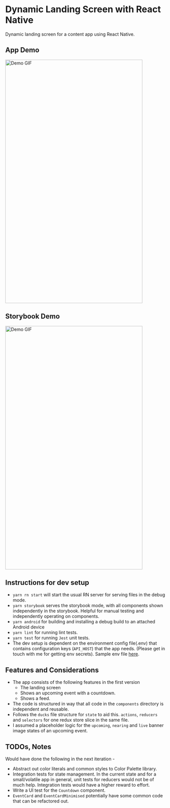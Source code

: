 # Dynamic Landing Screen with React Native

Dynamic landing screen for a content app using React Native.

## App Demo

<img src="./demo/landing-screen.gif" alt="Demo GIF" width="432" height="768" />

## Storybook Demo

<img src="./demo/storybook.gif" alt="Demo GIF" width="432" height="768" />

## Instructions for dev setup

- `yarn rn start` will start the usual RN server for serving files in the debug mode.
- `yarn storybook` serves the storybook mode, with all components shown independently in the
storybook. Helpful for manual testing and independently operating on components.
- `yarn android` for building and installing a debug build to an attached Android device
- `yarn lint` for running lint tests.
- `yarn test` for running `Jest` unit tests.
- The dev setup is dependent on the environment config file(.env) that contains configuration keys
(`API_HOST`) that the app needs. (Please get in touch with me for getting env secrets). Sample env
file [here](./env).

## Features and Considerations

- The app consists of the following features in the first version
  - The landing screen
  - Shows an upcoming event with a countdown.
  - Shows a feed.
- The code is structured in way that all code in the `components` directory is independent and
reusable.
- Follows the `ducks` file structure for `state` to aid this. `actions`, `reducers` and `selectors`
for one redux store slice in the same file.
- I assumed a placeholder logic for the `upcoming`, `nearing` and `live` banner image states of an
upcoming event.

## TODOs, Notes

Would have done the following in the next iteration -

- Abstract out color literals and common styles to Color Palette library.
- Integration tests for state management. In the current state and for a small/volatile app in
general, unit tests for reducers would not be of much help. Integration tests would have a higher
reward to effort.
- Write a UI test for the `Countdown` component.
- `EventCard` and `EventCardMinimised` potentially have some common code that can be refactored out.
